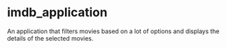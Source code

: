 # imdb_application
An application that filters movies based on a lot of options and displays the details of the selected movies.

